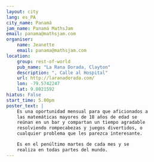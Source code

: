 ```yaml
---
layout: city                                           
lang: es_PA
city_name: Panamá                                                               
jam_name: Panamá MathsJam
email: panama@mathsjam.com
organiser:
    name: Jeanette
    email: panama@mathsjam.com
location:
    group: rest-of-world
    pub_name: "La Rana Dorada, Clayton"
    description: ", Calle al Hospital"
    url: http://laranadorada.com/
    lon: -79.5742247
    lat: 9.0021592
hiatus: False
start_time: 5.00pm
poster_text: |
    Es una oportunidad mensual para que aficionados a
    las matemáticas mayores de 18 años de edad se 
    reúnan en un bar y compartan un tiempo agradable 
    resolviendo rompecabezas y juegos divertidos, o 
    cualquier problema que les parezca interesante.

    Es en el penúltimo martes de cada mes y se
    realiza en todas partes del mundo.
---
```

